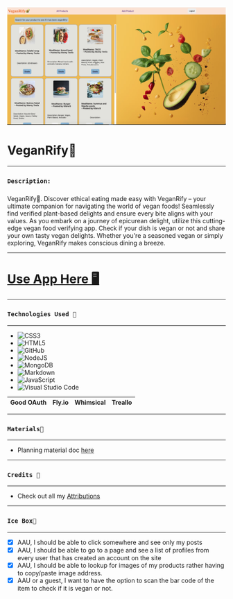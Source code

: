 ![](public/assets/images/screeanshot1.png)

# VeganRify🥑

*** 
### `Description:`
##### 
VeganRify🥑. Discover ethical eating made easy with VeganRify – your ultimate companion for navigating the world of vegan foods! Seamlessly find verified plant-based delights and ensure every bite aligns with your values. As you embark on a journey of epicurean delight, utilize this cutting-edge vegan food verifying app. Check if your dish is vegan or not and share your own tasty vegan delights. Whether you're a seasoned vegan or simply exploring, VeganRify makes conscious dining a breeze. 

***

# [Use App Here 🖥️](https://veganrify.fly.dev) 
***

### `Technologies Used 💾`
***
* ![CSS3](https://img.shields.io/badge/css3-%231572B6.svg?style=for-the-badge&logo=css3&logoColor=white)
* ![HTML5](https://img.shields.io/badge/html5-%23E34F26.svg?style=for-the-badge&logo=html5&logoColor=white)
* ![GitHub](https://img.shields.io/badge/github-%23121011.svg?style=for-the-badge&logo=github&logoColor=white)
* ![NodeJS](https://img.shields.io/badge/node.js-6DA55F?style=for-the-badge&logo=node.js&logoColor=white)
* ![MongoDB](https://img.shields.io/badge/MongoDB-%234ea94b.svg?style=for-the-badge&logo=mongodb&logoColor=white)
* ![Markdown](https://img.shields.io/badge/markdown-%23000000.svg?style=for-the-badge&logo=markdown&logoColor=white)
* ![JavaScript](https://img.shields.io/badge/javascript-%23323330.svg?style=for-the-badge&logo=javascript&logoColor=%23F7DF1E)
* ![Visual Studio Code](https://img.shields.io/badge/Visual%20Studio%20Code-0078d7.svg?style=for-the-badge&logo=visual-studio-code&logoColor=white)

|  Good OAuth   |Fly.io   |Whimsical  | Treallo
| ------------- |:-------:| -----:|-- |

***
### `Materials🔖`
***
* Planning material doc [here](https://trello.com/b/7YWfUMIY/veganrify%F0%9F%A5%91-kb)
***

### `Credits 🙌`
***
* Check out all my [Attributions](https://docs.google.com/document/d/16zWo-T-aYN5BOWEBrA4C7Lrn6lpF3Rg2if7JDI0pe0s/edit?usp=sharing)

***
### `Ice Box🧊`
*** 
- [x] AAU, I should be able to  click somewhere and see only my posts
- [x] AAU, I should be able to go to a page and see a list of profiles from every user that has created an account on the site
- [x] AAU, I should be able to lookup for images of my products rather having to copy/paste image address.
- [x] AAU or a guest, I want to have the option to scan the bar code of the item to check if it is vegan or not.